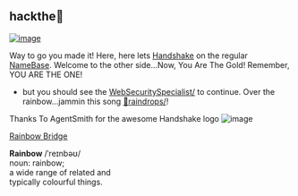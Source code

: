 ## hackthe🌈

[![image](https://user-images.githubusercontent.com/37987346/101999396-a37e4380-3caa-11eb-8cc6-e61fb53c7855.png)](http://shapereality.innerinetcompany.hns.to/)

Way to go you made it! Here, here lets [Handshake](https://handshake.org/) on the regular [NameBase](https://namebase.io/). Welcome to the other side...Now, You Are The Gold! Remember, YOU ARE THE ONE!
- but you should see the [WebSecuritySpecialist/](http://admin.websecurityspecialist/) to continue. Over the rainbow...jammin this song [🌈raindrops/](
https://soundcloud.com/likewisdom/rainbowraindrops)!



Thanks To AgentSmith for the awesome Handshake logo
![image](https://user-images.githubusercontent.com/37987346/98903773-42363b00-2486-11eb-8172-12866363dbdd.png)

[Rainbow Bridge](https://near.org/rainbow/)
<div class="container flex flex-col items-center"><img src="https://near.org/wp-content/themes/near-19/assets/img/htr-logo-animate4.gif?t=1597875408" class="locked" style="max-width: 50vw;" alt=""><div class="hidden lg:block font-mono text-blue-light -mt-50 -mb-30 text-14 self-end"><strong>Rainbow</strong> /ˈreɪnbəʊ/ <br>noun:&nbsp;rainbow;<br> a wide range of related and<br>typically colourful things.</div></div>
